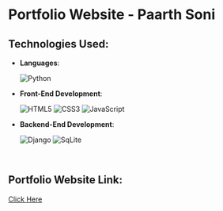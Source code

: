 Portfolio Website - Paarth Soni
====================

Technologies Used:
-----------------
<p align="center">

- **Languages**:
    
    
    ![Python](https://img.shields.io/badge/Python%20-%2314354C.svg?style=for-the-badge&logo=python&logoColor=white)

    
- **Front-End Development**:

   ![HTML5](https://img.shields.io/badge/HTML5%20-%23E34F26.svg?style=for-the-badge&logo=html5&logoColor=white)
   ![CSS3](https://img.shields.io/badge/CSS%20-%231572B6.svg?style=for-the-badge&logo=css3&logoColor=white)
   ![JavaScript](https://img.shields.io/badge/JavaScript%20-%23F7DF1E.svg?style=for-the-badge&logo=javascript&logoColor=black)

- **Backend-End Development**:
  
    ![Django](https://img.shields.io/badge/Django-092E20?style=for-the-badge&logo=django&logoColor=white)
    ![SqLite](https://img.shields.io/badge/SQLite-07405E?style=for-the-badge&logo=sqlite&logoColor=white)  

  
  

<br>

</p>

Portfolio Website Link:
-----------------
<a href="https://paarthsoni.pythonanywhere.com/">Click Here </a>
